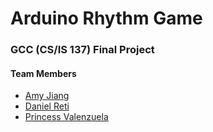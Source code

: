 # Arduino Rhythm Game
### GCC (CS/IS 137) Final Project
#### Team Members ####
* [Amy Jiang](https://github.com/AyeEmWhy)
* [Daniel Reti](https://github.com/Diamond-Dan)
* [Princess Valenzuela](https://github.com/princessvalenzuela)
